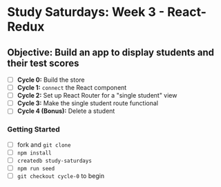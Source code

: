 # Study Saturdays: Week 3 - React-Redux

## **Objective:** Build an app to display students and their test scores
- [ ] **Cycle 0:** Build the store
- [ ] **Cycle 1:** `connect` the React component
- [ ] **Cycle 2:** Set up React Router for a "single student" view
- [ ] **Cycle 3:** Make the single student route functional
- [ ] **Cycle 4 (Bonus):** Delete a student

### **Getting Started**

- [ ] fork and `git clone`
- [ ] `npm install`
- [ ] `createdb study-saturdays`
- [ ] `npm run seed`
- [ ] `git checkout cycle-0` to begin
